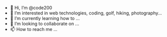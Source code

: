 - 👋 Hi, I’m @code200
- 👀 I’m interested in web technologies, coding, golf, hiking, photography...
- 🌱 I’m currently learning how to ...
- 💞️ I’m looking to collaborate on ...
- 📫 How to reach me ...

<!---
code200/code200 is a ✨ special ✨ repository because its `README.md` (this file) appears on your GitHub profile.
You can click the Preview link to take a look at your changes.
--->
